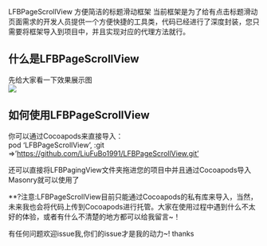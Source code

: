 



LFBPageScrollView
方便简洁的标题滑动框架
当前框架是为了给有点击标题滑动页面需求的开发人员提供一个方便快捷的工具类，代码已经进行了深度封装，您只需要将框架导入到项目中，并且实现对应的代理方法就行。


 ## 什么是LFBPageScrollView 

 先给大家看一下效果展示图<br>
![](https://github.com/LiuFuBo1991/LFBPageScrollView/raw/master/LFBPagingView/Resources/effects.gif)
 
 ## 如何使用LFBPageScrollView 

 你可以通过Cocoapods来直接导入：<br>
 pod ‘LFBPageScrollView’, :git =>’https://github.com/LiuFuBo1991/LFBPageScrollView.git’
 
 还可以直接将LFBPagingView文件夹拖进您的项目中并且通过Cocoapods导入Masonry就可以使用了
 
  **?注意:LFBPageScrollView目前只能通过Cocoapods的私有库来导入，当然，未来我也会将代码上传到Cocoapods进行托管。大家在使用过程中遇到什么不太好的体验，或者有什么不清楚的地方都可以给我留言~！

 有任何问题欢迎issue我,你们的issue才是我的动力~! thanks
